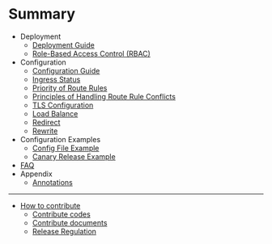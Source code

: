 # Summary

[comment]: <> "For user"
* Deployment
    * [Deployment Guide](deployment.md)
    * [Role-Based Access Control (RBAC)](rbac.md)
* Configuration
    * [Configuration Guide](ingress/basic.md)
    * [Ingress Status](ingress/validate-state.md)
    * [Priority of Route Rules](ingress/priority.md)
    * [Principles of Handling Route Rule Conflicts](ingress/conflict.md)
    * [TLS  Configuration](ingress/tls.md)
    * [Load Balance](ingress/load-balance.md)
    * [Redirect](ingress/redirect.md)
    * [Rewrite](ingress/rewrite.md)
* Configuration Examples
    * [Config File Example](example/example.md)
    * [Canary Release Example](example/canary-release.md)
* [FAQ](FAQ/FAQ.md)
* Appendix
  * [Annotations](appendix/annotations.md)

---

[comment]: <> "For developer"
* [How to contribute](contribute/how-to-contribute.md)
    * [Contribute codes](contribute/contribute-codes.md)
    * [Contribute documents](contribute/contribute-documents.md)
    * [Release Regulation](https://www.bfe-networks.net/en_us/development/release_regulation/)

